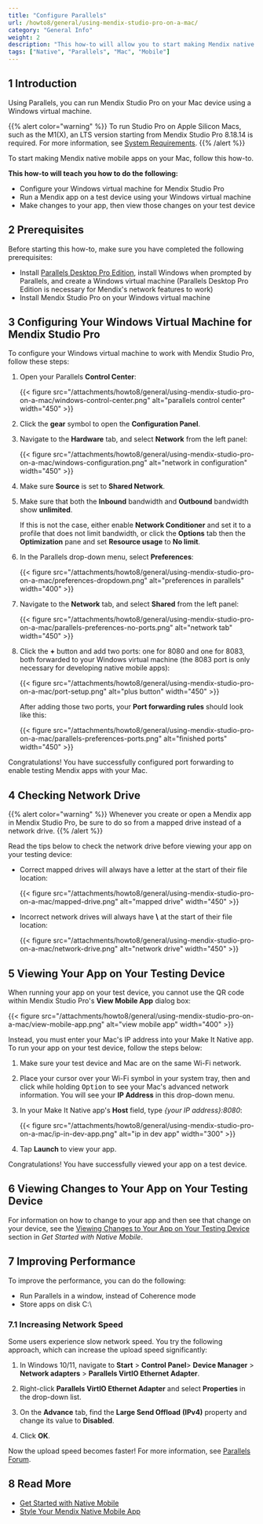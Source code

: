 ```yaml
---
title: "Configure Parallels"
url: /howto8/general/using-mendix-studio-pro-on-a-mac/
category: "General Info"
weight: 2
description: "This how-to will allow you to start making Mendix native mobile apps on your Mac device."
tags: ["Native", "Parallels", "Mac", "Mobile"]
---
```


## 1 Introduction

Using Parallels, you can run Mendix Studio Pro on your Mac device using a Windows virtual machine. 

{{% alert color="warning" %}}
To run Studio Pro on Apple Silicon Macs, such as the M1(X), an LTS version starting from Mendix Studio Pro 8.18.14 is required. For more information, see [System Requirements](/refguide8/system-requirements/).
{{% /alert %}}

To start making Mendix native mobile apps on your Mac, follow this how-to.

**This how-to will teach you how to do the following:**

* Configure your Windows virtual machine for Mendix Studio Pro
* Run a Mendix app on a test device using your Windows virtual machine
* Make changes to your app, then view those changes on your test device

## 2 Prerequisites

Before starting this how-to, make sure you have completed the following prerequisites:

* Install [Parallels Desktop Pro Edition](https://www.parallels.com/products/desktop/pro/), install Windows when prompted by Parallels, and create a Windows virtual machine (Parallels Desktop Pro Edition is necessary for Mendix's network features to work)
* Install Mendix Studio Pro on your Windows virtual machine

## 3 Configuring Your Windows Virtual Machine for Mendix Studio Pro

To configure your Windows virtual machine to work with Mendix Studio Pro, follow these steps:

1.  Open your Parallels **Control Center**:

	{{< figure src="/attachments/howto8/general/using-mendix-studio-pro-on-a-mac/windows-control-center.png" alt="parallels control center"   width="450"  >}}

2. Click the **gear** symbol to open the **Configuration Panel**.
3.  Navigate to the **Hardware** tab, and select **Network** from the left panel:

	{{< figure src="/attachments/howto8/general/using-mendix-studio-pro-on-a-mac/windows-configuration.png" alt="network in configuration"   width="450"  >}}

4. Make sure **Source** is set to **Shared Network**.
5. Make sure that both the **Inbound** bandwidth and **Outbound** bandwidth show **unlimited**.

	If this is not the case, either enable **Network Conditioner** and set it to a profile that does not limit bandwidth, or click the **Options** tab then the **Optimization** pane and set **Resource usage** to **No limit**.
6.  In the Parallels drop-down menu, select **Preferences**:

	{{< figure src="/attachments/howto8/general/using-mendix-studio-pro-on-a-mac/preferences-dropdown.png" alt="preferences in parallels"   width="400"  >}}

7.  Navigate to the **Network** tab, and select **Shared** from the left panel:

	{{< figure src="/attachments/howto8/general/using-mendix-studio-pro-on-a-mac/parallels-preferences-no-ports.png" alt="network tab"   width="450"  >}}

8.  Click the **+** button and add two ports: one for 8080 and one for 8083, both forwarded to your Windows virtual machine (the 8083 port is only necessary for developing native mobile apps):

	{{< figure src="/attachments/howto8/general/using-mendix-studio-pro-on-a-mac/port-setup.png" alt="plus button"   width="450"  >}}

	After adding those two ports, your **Port forwarding rules** should look like this:

	{{< figure src="/attachments/howto8/general/using-mendix-studio-pro-on-a-mac/parallels-preferences-ports.png" alt="finished ports"   width="450"  >}}

Congratulations! You have successfully configured port forwarding to enable testing Mendix apps with your Mac. 

## 4 Checking Network Drive

{{% alert color="warning" %}}
Whenever you create or open a Mendix app in Mendix Studio Pro, be sure to do so from a mapped drive instead of a network drive.
{{% /alert %}}

Read the tips below to check the network drive before viewing your app on your testing device:

* Correct mapped drives will always have a letter at the start of their file location:

	{{< figure src="/attachments/howto8/general/using-mendix-studio-pro-on-a-mac/mapped-drive.png" alt="mapped drive"   width="450"  >}}

* Incorrect network drives will always have **\\** at the start of their file location:

	{{< figure src="/attachments/howto8/general/using-mendix-studio-pro-on-a-mac/network-drive.png" alt="network drive"   width="450"  >}}

## 5 Viewing Your App on Your Testing Device

When running your app on your test device, you cannot use the QR code within Mendix Studio Pro's **View Mobile App** dialog box:

{{< figure src="/attachments/howto8/general/using-mendix-studio-pro-on-a-mac/view-mobile-app.png" alt="view mobile app"   width="400"  >}}

Instead, you must enter your Mac's IP address into your Make It Native app. To run your app on your test device, follow the steps below:

1. Make sure your test device and Mac are on the same Wi-Fi network.

2. Place your cursor over your Wi-Fi symbol in your system tray, then and click while holding <kbd>Option</kbd> to see your Mac's advanced network information. You will see your **IP Address** in this drop-down menu.

3.  In your Make It Native app's **Host** field, type *{your IP address}:8080*:

	{{< figure src="/attachments/howto8/general/using-mendix-studio-pro-on-a-mac/ip-in-dev-app.png" alt="ip in dev app"   width="300"  >}}

4. Tap **Launch** to view your app.

Congratulations! You have successfully viewed your app on a test device.

## 6 Viewing Changes to Your App on Your Testing Device

For information on how to change to your app and then see that change on your device, see the [Viewing Changes to Your App on Your Testing Device](/howto8/mobile/getting-started-with-native-mobile/#viewingchanges) section in *Get Started with Native Mobile*.

## 7 Improving Performance

To improve the performance, you can do the following: 

* Run Parallels in a window, instead of Coherence mode
* Store apps on disk C:\

### 7.1 Increasing Network Speed

Some users experience slow network speed. You try the following approach, which can increase the upload speed significantly:

1. In Windows 10/11, navigate to **Start** > **Control Panel**> **Device Manager** > **Network adapters** > **Parallels VirtIO Ethernet Adapter**. 

2. Right-click **Parallels VirtIO Ethernet Adapter** and select **Properties** in the drop-down list. 
3. On the **Advance** tab, find the **Large Send Offload** **(IPv4)** property and change its value to **Disabled**. 
4. Click **OK**.

Now the upload speed becomes faster! For more information, see [Parallels Forum](https://forum.parallels.com/threads/horribly-slow-upload-download-speeds.264819/).

## 8 Read More

* [Get Started with Native Mobile](/howto8/mobile/getting-started-with-native-mobile/)
* [Style Your Mendix Native Mobile App](/howto8/mobile/how-to-use-native-styling/)
